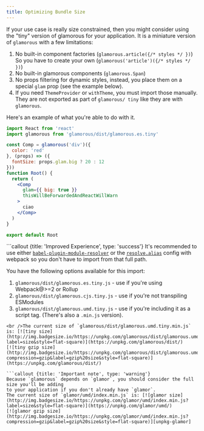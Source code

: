 ```yaml
---
title: Optimizing Bundle Size
---
```

If your use case is really size constrained, then you might consider using the "tiny" version of glamorous for your application. It is a miniature version of `glamorous` with a few limitations:

  1. No built-in component factories (`glamorous.article({/* styles */ })`) So you have to create your own (`glamorous('article')({/* styles */ })`)
  2. No built-in glamorous components (`glamorous.Span`)
  3. No props filtering for dynamic styles, instead, you place them on a special `glam` prop (see the example below).
  4. If you need `ThemeProvider` or `withTheme`, you must import those manually. They are not exported as part of `glamorous/ tiny` like they are with `glamorous`.

Here's an example of what you're able to do with it.

```jsx
import React from 'react'
import glamorous from 'glamorous/dist/glamorous.es.tiny'

const Comp = glamorous('div')({
  color: 'red'
}, (props) => ({
  fontSize: props.glam.big ? 20 : 12
}))
function Root() {
  return (
    <Comp
      glam={{ big: true }}
      thisWillBeForwardedAndReactWillWarn
    >
      ciao
    </Comp>
  )
}

export default Root
```

```callout {title: 'Improved Experience', type: 'success'} It's recommended to use either [`babel-plugin-module-resolver`](https://github.com/tleunen/babel-plugin-module-resolver) or the [`resolve.alias`](https://webpack.js.org/configuration/resolve/#resolve-alias) config with webpack so you don't have to import from that full path.

You have the following options available for this import:

  1. `glamorous/dist/glamorous.es.tiny.js` - use if you're using Webpack@>=2 or Rollup
  2. `glamorous/dist/glamorous.cjs.tiny.js` - use if you're not transpiling ESModules
  3. `glamorous/dist/glamorous.umd.tiny.js` - use if you're including it as a script tag. (There's also a `.min.js` version).

    <br />The current size of `glamorous/dist/glamorous.umd.tiny.min.js` is: [![tiny size](http://img.badgesize.io/https://unpkg.com/glamorous/dist/glamorous.umd.tiny.min.js?label=size&style=flat-square)](https://unpkg.com/glamorous/dist/)
    [![tiny gzip size](http://img.badgesize.io/https://unpkg.com/glamorous/dist/glamorous.umd.tiny.min.js?compression=gzip&label=gzip%20size&style=flat-square)](https://unpkg.com/glamorous/dist/)
    
    ```callout {title: 'Important note', type: 'warning'}
    Because `glamorous` depends on `glamor`, you should consider the full size you'll be adding
    to your application if you don't already have `glamor`.
    The current size of `glamor/umd/index.min.js` is: [![glamor size](http://img.badgesize.io/https://unpkg.com/glamor/umd/index.min.js?label=size&style=flat-square)](https://unpkg.com/glamor/umd/)
    [![glamor gzip size](http://img.badgesize.io/https://unpkg.com/glamor/umd/index.min.js?compression=gzip&label=gzip%20size&style=flat-square)][unpkg-glamor]